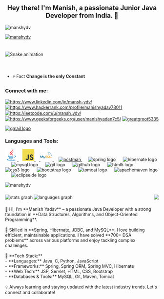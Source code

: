 <h2 align="center">Hey there! I'm Manish, a passionate Junior Java Developer from India. 🤗</h2>

<p align="left"> <img src="https://komarev.com/ghpvc/?username=manshydv&label=Profile%20views&color=0e75b6&style=flat" alt="manshydv" /> </p>

<p align="left"> <a href="https://github.com/ryo-ma/github-profile-trophy"><img src="https://github-profile-trophy.vercel.app/?username=manshydv" alt="manshydv" /></a> </p>

###

<br clear="both">
<picture>
  <source media="(prefers-color-scheme: dark)" srcset="https://raw.githubusercontent.com/ManshYDV/ManshYDV/output/github-snake-dark.svg" />
  <source media="(prefers-color-scheme: light)" srcset="https://raw.githubusercontent.com/ManshYDV/ManshYDV/output/github-snake.svg" />
<img src="https://raw.githubusercontent.com/ManshYDV/ManshYDV/output/snake.svg" alt="Snake animation" />
</picture>

###
<p align="left"> <a href="https://twitter.com/" target="blank"><img src="https://img.shields.io/twitter/follow/?logo=twitter&style=for-the-badge" alt="" /></a> </p>



- ⚡ Fact **Change is the only Constant**

<h3 align="left">Connect with me:</h3>
<p align="left">
<a href="https://linkedin.com/in/https://www.linkedin.com/in/mansh-ydv/" target="blank"><img align="center" src="https://raw.githubusercontent.com/rahuldkjain/github-profile-readme-generator/master/src/images/icons/Social/linked-in-alt.svg" alt="https://www.linkedin.com/in/mansh-ydv/" height="30" width="40" /></a>
<a href="https://www.hackerrank.com/https://www.hackerrank.com/profile/manishyadav78011" target="blank"><img align="center" src="https://raw.githubusercontent.com/rahuldkjain/github-profile-readme-generator/master/src/images/icons/Social/hackerrank.svg" alt="https://www.hackerrank.com/profile/manishyadav78011" height="30" width="40" /></a>
<a href="https://www.leetcode.com/https://leetcode.com/u/mansh_ydv/" target="blank"><img align="center" src="https://raw.githubusercontent.com/rahuldkjain/github-profile-readme-generator/master/src/images/icons/Social/leet-code.svg" alt="https://leetcode.com/u/mansh_ydv/" height="30" width="40" /></a>
<a href="https://auth.geeksforgeeks.org/user/https://www.geeksforgeeks.org/user/manishyadan7c5/" target="blank"><img align="center" src="https://raw.githubusercontent.com/rahuldkjain/github-profile-readme-generator/master/src/images/icons/Social/geeks-for-geeks.svg" alt="https://www.geeksforgeeks.org/user/manishyadan7c5/" height="30" width="40" /></a>
<a href="https://discord.gg/greatgroot5335" target="blank"><img align="center" src="https://raw.githubusercontent.com/rahuldkjain/github-profile-readme-generator/master/src/images/icons/Social/discord.svg" alt="greatgroot5335" height="30" width="40" /></a>
  <div align="left">
  <a href="manishyadav.profdev@gmail.com" target="_blank">
    <img src="https://img.shields.io/static/v1?message=Gmail&logo=gmail&label=&color=D14836&logoColor=white&labelColor=&style=for-the-badge" height="35" alt="gmail logo"  />
  </a>
</div>
</p>


<h3 align="left">Languages and Tools:</h3>
<p align="left">  <a href="https://www.java.com" target="_blank" rel="noreferrer"><img src="https://raw.githubusercontent.com/devicons/devicon/master/icons/java/java-original.svg" alt="java" width="40" height="40"/> </a> &nbsp;&nbsp;&nbsp;<a href="https://developer.mozilla.org/en-US/docs/Web/JavaScript" target="_blank" rel="noreferrer"><img src="https://raw.githubusercontent.com/devicons/devicon/master/icons/javascript/javascript-original.svg" alt="javascript" width="40" height="40"/> </a> &nbsp;&nbsp;&nbsp;<a href="https://www.mysql.com/" target="_blank" rel="noreferrer"> <img src="https://raw.githubusercontent.com/devicons/devicon/master/icons/mysql/mysql-original-wordmark.svg" alt="mysql" width="40" height="40"/> </a>&nbsp;&nbsp;&nbsp; <a href="https://postman.com" target="_blank" rel="noreferrer"> <img src="https://www.vectorlogo.zone/logos/getpostman/getpostman-icon.svg" alt="postman" width="40" height="40"/> </a>&nbsp; &nbsp;&nbsp;
  <img src="https://img.shields.io/badge/Spring-6DB33F?logo=spring&logoColor=black&style=for-the-badge" height="30" alt="spring logo"  />
  <img width="12" />&nbsp;
  <img src="https://skillicons.dev/icons?i=hibernate" height="30" alt="hibernate logo"  />
  <img width="12" />&nbsp;
  <img src="https://cdn.jsdelivr.net/gh/devicons/devicon/icons/mysql/mysql-original.svg" height="30" alt="mysql logo"  />
  <img width="12" />&nbsp;
  <img src="https://cdn.simpleicons.org/git/F05032" height="30" alt="git logo"  />
  <img width="12" />&nbsp;
  <img src="https://skillicons.dev/icons?i=github" height="30" alt="github logo"  />
  <img width="12" />&nbsp;
  <img src="https://cdn.jsdelivr.net/gh/devicons/devicon/icons/html5/html5-original.svg" height="30" alt="html5 logo"  />
  <img width="12" />&nbsp;
  <img src="https://cdn.jsdelivr.net/gh/devicons/devicon/icons/css3/css3-original.svg" height="30" alt="css3 logo"  />
  <img width="12" />&nbsp;
  <img src="https://cdn.jsdelivr.net/gh/devicons/devicon/icons/bootstrap/bootstrap-original.svg" height="30" alt="bootstrap logo"  />
  <img width="12" />&nbsp;
  <img src="https://cdn.jsdelivr.net/gh/devicons/devicon/icons/tomcat/tomcat-original.svg" height="30" alt="tomcat logo"  />
  <img width="12" />&nbsp;
  <img src="https://skillicons.dev/icons?i=maven" height="30" alt="apachemaven logo"  />
  <img width="12" />&nbsp;
  <img src="https://skillicons.dev/icons?i=eclipse" height="30" alt="eclipseide logo"  />&nbsp;
</p>

<p><img align="center" src="https://github-readme-streak-stats.herokuapp.com/?user=manshydv&" alt="manshydv" /></p>




###

<div align="left">
  <img src="https://github-readme-stats.vercel.app/api?username=ManshYDV&hide_title=false&hide_rank=false&show_icons=true&include_all_commits=true&count_private=true&disable_animations=false&theme=dracula&locale=en&hide_border=false" height="150" alt="stats graph"  />
  <img src="https://github-readme-stats.vercel.app/api/top-langs?username=ManshYDV&locale=en&hide_title=false&layout=compact&card_width=320&langs_count=5&theme=dracula&hide_border=false" height="150" alt="languages graph"  />
  <img align="right" height="150" src="https://media2.giphy.com/media/v1.Y2lkPTc5MGI3NjExbW40bjhja2xwNjZ3OGd2endkd2ZnN2pyZ21qcTl4bjYyeGNqcjRuaiZlcD12MV9pbnRlcm5hbF9naWZfYnlfaWQmY3Q9Zw/F2scZYdqkJYRuhIdwy/giphy.gif"  />
</div>

###



###



###




<p align="left">👋 Hi, I'm **Manish Yadav** – a passionate Java Developer with a strong foundation in **Data Structures, Algorithms, and Object-Oriented Programming**.  <br><br>🚀 Skilled in **Spring, Hibernate, JDBC, and MySQL**, I love building efficient, maintainable applications. I have solved **700+ DSA problems** across various platforms and enjoy tackling complex challenges.  <br><br>🎯 **Tech Stack:**  <br>- **Languages:** Java, C, Python, JavaScript  <br>- **Frameworks:** Spring, Spring ORM, Spring MVC, Hibernate  <br>- **Web Tech:** JSP, Servlet, HTML, CSS, Bootstrap  <br>- **Databases & Tools:** MySQL, Git, Maven, Tomcat  <br><br>💡 Always learning and staying updated with the latest industry trends. Let's connect and collaborate!</p>

###


